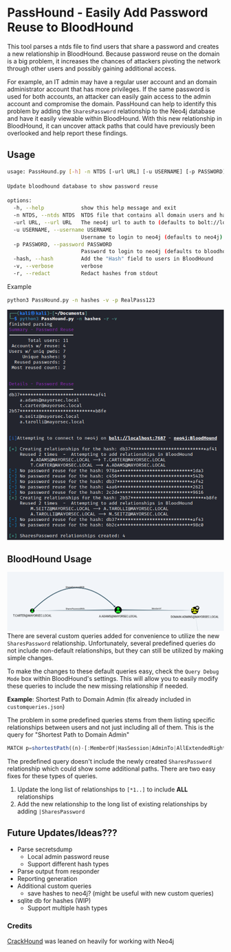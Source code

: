 # PassHound - Easily Add Password Reuse to BloodHound

This tool parses a ntds file to find users that share a password and creates a new relationship in BloodHound. Because password reuse on the domain is a big problem, it increases the chances of attackers pivoting the network through other users and possibly gaining additional access.

For example, an IT admin may have a regular user account and an domain administrator account that has more privileges. If the same password is used for both accounts, an attacker can easily gain access to the admin account and compromise the domain. PassHound can help to identify this problem by adding the `SharesPassword` relationship to the Neo4j database and have it easily viewable within BloodHound. With this new relationship in BloodHound, it can uncover attack paths that could have previously been overlooked and help report these findings.


## Usage

```bash
usage: PassHound.py [-h] -n NTDS [-url URL] [-u USERNAME] [-p PASSWORD] [-bh] [-hash] [-v] [-r]

Update bloodhound database to show password reuse

options:
  -h, --help        	show this help message and exit
  -n NTDS, --ntds NTDS  NTDS file that contains all domain users and hashes. Supports the standard format - DOMAIN.COM\USER:NTHASH
  -url URL, --url URL   The neo4j url to auth to (defaults to bolt://localhost:7687)
  -u USERNAME, --username USERNAME
                    	Username to login to neo4j (defaults to neo4j)
  -p PASSWORD, --password PASSWORD
                    	Password to login to neo4j (defaults to bloodhound)
  -hash, --hash     	Add the "Hash" field to users in BloodHound
  -v, --verbose     	verbose
  -r, --redact      	Redact hashes from stdout
```

Example
```bash
python3 PassHound.py -n hashes -v -p RealPass123
```
![Example](img/samepass.png)


## BloodHound Usage
![Example](img/bh-path.png)
There are several custom queries added for convenience to utilize the new `SharesPassword` relationship. Unfortunately, several predefined queries do not include non-default relationships, but they can still be utilized by making simple changes.

 To make the changes to these default queries easy, check the `Query Debug Mode` box within BloodHound's settings. This will allow you to easily modify these queries to include the new missing relationship if needed.

**Example**: Shortest Path to Domain Admin (fix already included in `customqueries.json`)

The problem in some predefined queries stems from them listing specific relationships between users and not just including all of them. This is the query for "Shortest Path to Domain Admin"
```js
MATCH p=shortestPath((n)-[:MemberOf|HasSession|AdminTo|AllExtendedRights|AddMember|ForceChangePassword|GenericAll|GenericWrite|Owns|WriteDacl|WriteOwner|CanRDP|ExecuteDCOM|AllowedToDelegate|ReadLAPSPassword|Contains|GPLink|AddAllowedToAct|AllowedToAct|WriteAccountRestrictions|SQLAdmin|ReadGMSAPassword|HasSIDHistory|CanPSRemote|SyncLAPSPassword|AZAddMembers|AZAddSecret|AZAvereContributor|AZContains|AZContributor|AZExecuteCommand|AZGetCertificates|AZGetKeys|AZGetSecrets|AZGlobalAdmin|AZGrant|AZGrantSelf|AZHasRole|AZMemberOf|AZOwner|AZOwns|AZPrivilegedRoleAdmin|AZResetPassword|AZUserAccessAdministrator|AZAppAdmin|AZCloudAppAdmin|AZRunsAs|AZKeyVaultContributor|AZVMAdminLogin|AddSelf|WriteSPN|AddKeyCredentialLink*1..]->(m:Group {name:"DOMAIN ADMINS@EXAMPLE.LOCAL"})) WHERE NOT n=m RETURN p
```

The predefined query doesn't include the newly created `SharesPassword` relationship which could show some additional paths. There are two easy fixes for these types of queries.
1. Update the long list of relationships to `[*1..]` to include **ALL** relationships
2. Add the new relationship to the long list of existing relationships by adding `|SharesPassword`



## Future Updates/Ideas???
- Parse secretsdump
  - Local admin password reuse
  - Support different hash types
- Parse output from responder
- Reporting generation
- Additional custom queries
  - save hashes to neo4j? (might be useful with new custom queries)
- sqlite db for hashes (WIP)
  - Support multiple hash types


### Credits
[CrackHound](https://github.com/trustedsec/CrackHound) was leaned on heavily for working with Neo4j
